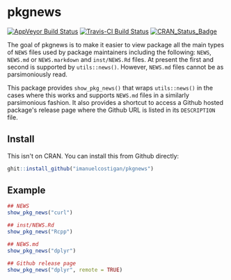 # pkgnews

[![AppVeyor Build Status](https://ci.appveyor.com/api/projects/status/github/imanuelcostigan/pkgnews?branch=master&svg=true)](https://ci.appveyor.com/project/imanuelcostigan/pkgnews) [![Travis-CI Build Status](https://travis-ci.org/imanuelcostigan/pkgnews.svg?branch=master)](https://travis-ci.org/imanuelcostigan/pkgnews) [![CRAN_Status_Badge](http://www.r-pkg.org/badges/version/pkgnews)](https://cran.r-project.org/package=pkgnews)

The goal of pkgnews is to make it easier to view package all the main types of `NEWS` files used by package maintainers including the following: `NEWS`, `NEWS.md` or `NEWS.markdown` and `inst/NEWS.Rd` files. At present the first and second is supported by `utils::news()`. However, `NEWS.md` files cannot be as parsimoniously read. 

This package provides `show_pkg_news()` that wraps `utils::news()` in the cases where this works and supports `NEWS.md` files in a similarly parsimonious fashion. It also provides a shortcut to access a Github hosted package's release page where the Github URL is listed in its `DESCRIPTION` file.

## Install

This isn't on CRAN. You can install this from Github directly:

```r
ghit::install_github("imanuelcostigan/pkgnews")
```

## Example

``` r
## NEWS
show_pkg_news("curl")

## inst/NEWS.Rd
show_pkg_news("Rcpp")

## NEWS.md
show_pkg_news("dplyr")

## Github release page
show_pkg_news("dplyr", remote = TRUE)
```
